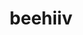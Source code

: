---
facebook: https://facebook.com/trybeehiiv
instagram: https://instagram.com/beehiiv
logohandle: beehiiv
sort: beehiiv
title: beehiiv
twitter: https://x.com/beehiiv
website: https://www.beehiiv.com/
---
